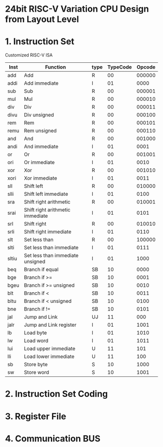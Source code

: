 # 24bit RISC-V Variation CPU Design from Layout Level

# 1. Instruction Set
  Customized RISC-V ISA

| Inst  | Function                           | type | TypeCode | Opcode |
|-------|------------------------------------|------|----------|--------|
| add   | Add                                | R    | 00       | 000000 |
| addi  | Add immediate                      | I    | 01       | 0000   |
| sub   | Sub                                | R    | 00       | 000001 |
| mul   | Mul                                | R    | 00       | 000010 |
| div   | Div                                | R    | 00       | 000011 |
| divu  | Div unsigned                       | R    | 00       | 000100 |
| rem   | Rem                                | R    | 00       | 000101 |
| remu  | Rem unsigned                       | R    | 00       | 000110 |
| and   | And                                | R    | 00       | 001000 |
| andi  | And immediate                      | I    | 01       | 0001   |
| or    | Or                                 | R    | 00       | 001001 |
| ori   | Or immediate                       | I    | 01       | 0010   |
| xor   | Xor                                | R    | 00       | 001010 |
| xori  | Xor immediate                      | I    | 01       | 0011   |
| sll   | Shift left                         | R    | 00       | 010000 |
| slli  | Shift left immediate               | I    | 01       | 0100   |
| sra   | Shift right   arithmetic           | R    | 00       | 010001 |
| srai  | Shift right   arithmetic immediate | I    | 01       | 0101   |
| srl   | Shift right                        | R    | 00       | 010010 |
| srli  | Shift right immediate              | I    | 01       | 0110   |
| slt   | Set less than                      | R    | 00       | 100000 |
| slti  | Set less than   immediate          | I    | 01       | 0111   |
| sltiu | Set less than   immediate unsigned | I    | 01       | 1000   |
| beq   | Branch if equal                    | SB   | 10       | 0000   |
| bge   | Branch if >=                       | SB   | 10       | 0001   |
| bgeu  | Branch if >=   unsigned            | SB   | 10       | 0010   |
| blt   | Branch if <                        | SB   | 10       | 0011   |
| bltu  | Branch if <   unsigned             | SB   | 10       | 0100   |
| bne   | Branch if !=                       | SB   | 10       | 0101   |
| jal   | Jump and Link                      | UJ   | 11       | 000    |
| jalr  | Jump and Link   register           | I    | 01       | 1001   |
| lb    | Load byte                          | I    | 01       | 1010   |
| lw    | Load word                          | I    | 01       | 1011   |
| lui   | Load upper immediate               | U    | 11       | 101    |
| lli   | Load lower immediate               | U    | 11       | 100    |
| sb    | Store byte                         | S    | 10       | 1000   |
| sw    | Store word                         | S    | 10       | 1001   |

# 2. Instruction Set Coding

# 3. Register File
# 4. Communication BUS


